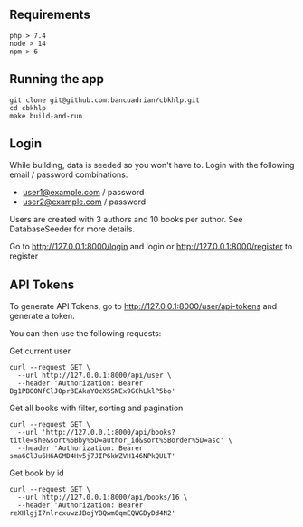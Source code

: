 ## Requirements
```
php > 7.4
node > 14
npm > 6
```
## Running the app
```
git clone git@github.com:bancuadrian/cbkhlp.git
cd cbkhlp
make build-and-run
```

## Login

While building, data is seeded so you won't have to. 
Login with the following email / password combinations:

* user1@example.com / password 
* user2@example.com / password

Users are created with 3 authors and 10 books per author. See DatabaseSeeder for more details.

Go to http://127.0.0.1:8000/login and login or http://127.0.0.1:8000/register to register

## API Tokens

To generate API Tokens, go to http://127.0.0.1:8000/user/api-tokens and generate a token.

You can then use the following requests:

Get current user
```
curl --request GET \
  --url http://127.0.0.1:8000/api/user \
  --header 'Authorization: Bearer Bg1PBOONfClJ0pr3EAkaYOcXSSNEx9GChLklP5bo'
```

Get all books with filter, sorting and pagination
```
curl --request GET \
  --url 'http://127.0.0.1:8000/api/books?title=she&sort%5Bby%5D=author_id&sort%5Border%5D=asc' \
  --header 'Authorization: Bearer sma6ClJu6H6AGMD4Hv5j7JIP6kWZVH146NPkQULT'
```

Get book by id
```
curl --request GET \
  --url http://127.0.0.1:8000/api/books/16 \
  --header 'Authorization: Bearer reXHlgjI7nlrcxuwzJBojYBQwm0qmEQWGDyDd4N2'
```

